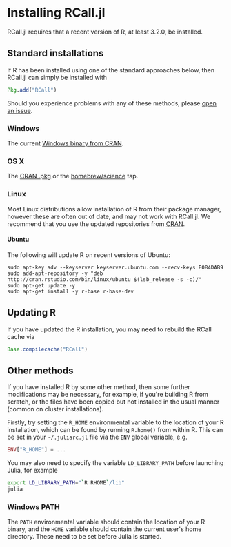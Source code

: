 # Installing RCall.jl

RCall.jl requires that a recent version of R, at least 3.2.0, be installed. 

## Standard installations

If R has been installed using one of the standard approaches below, then RCall.jl can simply be installed with
```julia
Pkg.add("RCall")
```
Should you experience problems with any of these methods, please [open an issue](https://github.com/JuliaStats/RCall.jl/issues/new).


### Windows
The current [Windows binary from CRAN](https://cran.r-project.org/bin/windows/base/).

### OS X
The [CRAN .pkg](https://cran.r-project.org/bin/macosx/) or the [homebrew/science](https://github.com/Homebrew/homebrew-science) tap.

### Linux
Most Linux distributions allow installation of R from their package manager, however these are often out of date, and may not work with RCall.jl. We recommend that you use the updated repositories from [CRAN](https://cran.r-project.org/bin/linux/).

#### Ubuntu
The following will update R on recent versions of Ubuntu:

    sudo apt-key adv --keyserver keyserver.ubuntu.com --recv-keys E084DAB9
    sudo add-apt-repository -y "deb http://cran.rstudio.com/bin/linux/ubuntu $(lsb_release -s -c)/"
    sudo apt-get update -y
    sudo apt-get install -y r-base r-base-dev

## Updating R

If you have updated the R installation, you may need to rebuild the RCall cache via
```julia
Base.compilecache("RCall")
```
     
## Other methods

If you have installed R by some other method, then some further modifications may be necessary, for example, if you're building R from scratch, or the files have been copied but not installed in the usual manner (common on cluster installations).

Firstly, try setting the `R_HOME` environmental variable to the location of your R installation, which can be found by running `R.home()` from within R. This can be set in your `~/.juliarc.jl` file via the `ENV` global variable, e.g.
```julia
ENV["R_HOME"] = ...
```

You may also need to specify the variable `LD_LIBRARY_PATH` before launching Julia, for example
```bash
export LD_LIBRARY_PATH="`R RHOME`/lib"
julia
```

### Windows PATH

The `PATH` environmental variable should contain the location of your R binary, and the `HOME` variable should contain the current user's home directory. These need to be set before Julia is started.

